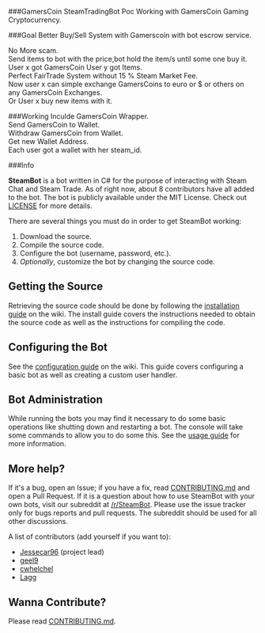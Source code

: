 ###GamersCoin SteamTradingBot Poc
Working with GamersCoin Gaming Cryptocurrency.

###Goal
Better Buy/Sell System with Gamerscoin with bot escrow service.<br>

No More scam.<br>
Send items to bot with the price,bot hold the item/s until some one buy it.<br>
User x got GamersCoin User y got Items.<br>
Perfect FairTrade System without 15 % Steam Market Fee.<br>
Now user x can simple exchange GamersCoins to euro or $ or others on any GamersCoin Exchanges.<br>
Or User x buy new items with it.<br>

###Working
Inculde GamersCoin Wrapper.<br>
Send GamersCoin to Wallet.<br>
Withdraw GamersCoin from Wallet.<br>
Get new Wallet Address.<br>
Each user got a wallet with her steam_id.<br>

###Info

**SteamBot** is a bot written in C# for the purpose of interacting with Steam Chat and Steam Trade.  As of right now, about 8 contributors have all added to the bot.  The bot is publicly available under the MIT License. Check out [LICENSE] for more details.

There are several things you must do in order to get SteamBot working:

1. Download the source.
2. Compile the source code.
3. Configure the bot (username, password, etc.).
4. *Optionally*, customize the bot by changing the source code.

## Getting the Source

Retrieving the source code should be done by following the [installation guide] on the wiki. The install guide covers the instructions needed to obtain the source code as well as the instructions for compiling the code.

## Configuring the Bot

See the [configuration guide] on the wiki. This guide covers configuring a basic bot as well as creating a custom user handler.

## Bot Administration

While running the bots you may find it necessary to do some basic operations like shutting down and restarting a bot. The console will take some commands to allow you to do some this. See the [usage guide] for more information.

## More help?
If it's a bug, open an Issue; if you have a fix, read [CONTRIBUTING.md] and open a Pull Request.  If it is a question about how to use SteamBot with your own bots, visit our subreddit at [/r/SteamBot](http://www.reddit.com/r/SteamBot). Please use the issue tracker only for bugs reports and pull requests. The subreddit should be used for all other  discussions.


A list of contributors (add yourself if you want to):

- [Jessecar96](http://steamcommunity.com/id/jessecar) (project lead)
- [geel9](http://steamcommunity.com/id/geel9)
- [cwhelchel](http://steamcommunity.com/id/cmw69krinkle)
- [Lagg](http://lagg.me)

## Wanna Contribute?
Please read [CONTRIBUTING.md].


   [installation guide]: https://github.com/Jessecar96/SteamBot/wiki/Installation-Guide
   [CONTRIBUTING.md]: https://github.com/Jessecar96/SteamBot/blob/master/CONTRIBUTING.md
   [LICENSE]: https://github.com/Jessecar96/SteamBot/blob/master/LICENSE
   [configuration guide]: https://github.com/Jessecar96/SteamBot/wiki/Configuration-Guide
   [usage guide]: https://github.com/Jessecar96/SteamBot/wiki/Usage-Guide

